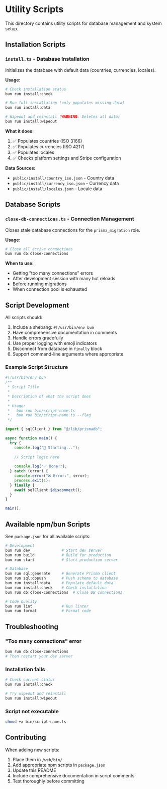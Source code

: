 # Utility Scripts

This directory contains utility scripts for database management and system setup.

## Installation Scripts

### `install.ts` - Database Installation

Initializes the database with default data (countries, currencies, locales).

**Usage:**

```bash
# Check installation status
bun run install:check

# Run full installation (only populates missing data)
bun run install:data

# Wipeout and reinstall (WARNING: Deletes all data)
bun run install:wipeout
```

**What it does:**

1. ✅ Populates countries (ISO 3166)
2. ✅ Populates currencies (ISO 4217)
3. ✅ Populates locales
4. ✅ Checks platform settings and Stripe configuration

**Data Sources:**

- `public/install/country_iso.json` - Country data
- `public/install/currency_iso.json` - Currency data
- `public/install/locales.json` - Locale data

## Database Scripts

### `close-db-connections.ts` - Connection Management

Closes stale database connections for the `prisma_migration` role.

**Usage:**

```bash
# Close all active connections
bun run db:close-connections
```

**When to use:**

- Getting "too many connections" errors
- After development session with many hot reloads
- Before running migrations
- When connection pool is exhausted

## Script Development

All scripts should:

1. Include a shebang: `#!/usr/bin/env bun`
2. Have comprehensive documentation in comments
3. Handle errors gracefully
4. Use proper logging with emoji indicators
5. Disconnect from database in `finally` block
6. Support command-line arguments where appropriate

### Example Script Structure

```typescript
#!/usr/bin/env bun
/**
 * Script Title
 * 
 * Description of what the script does
 * 
 * Usage:
 *   bun run bin/script-name.ts
 *   bun run bin/script-name.ts --flag
 */

import { sqlClient } from "@/lib/prismadb";

async function main() {
  try {
    console.log("🚀 Starting...");
    
    // Script logic here
    
    console.log("✅ Done!");
  } catch (error) {
    console.error("❌ Error:", error);
    process.exit(1);
  } finally {
    await sqlClient.$disconnect();
  }
}

main();
```

## Available npm/bun Scripts

See `package.json` for all available scripts:

```bash
# Development
bun run dev              # Start dev server
bun run build            # Build for production
bun run start            # Start production server

# Database
bun run sql:generate     # Generate Prisma client
bun run sql:dbpush       # Push schema to database
bun run install:data     # Populate default data
bun run install:check    # Check installation
bun run db:close-connections  # Close DB connections

# Code Quality
bun run lint             # Run linter
bun run format           # Format code
```

## Troubleshooting

### "Too many connections" error

```bash
bun run db:close-connections
# Then restart your dev server
```

### Installation fails

```bash
# Check current status
bun run install:check

# Try wipeout and reinstall
bun run install:wipeout
```

### Script not executable

```bash
chmod +x bin/script-name.ts
```

## Contributing

When adding new scripts:

1. Place them in `/web/bin/`
2. Add appropriate npm scripts in `package.json`
3. Update this README
4. Include comprehensive documentation in script comments
5. Test thoroughly before committing

